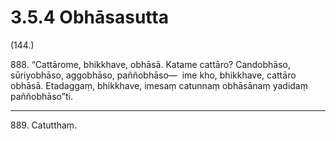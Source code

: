 

# 3.5.4 Obhāsasutta




(144.)

888\. “Cattārome, bhikkhave, obhāsā. Katame cattāro? Candobhāso, sūriyobhāso, aggobhāso, paññobhāso—  ime kho, bhikkhave, cattāro obhāsā. Etadaggaṃ, bhikkhave, imesaṃ catunnaṃ obhāsānaṃ yadidaṃ paññobhāso”ti.

---

889\. Catutthaṃ.





